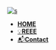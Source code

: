 <a href="/" style="user-select: none; pointer-events: auto;">
  <img src="/images/logo2xxx.png" alt="s" style="user-select: none; -webkit-user-drag: none;" />
</a>

- [**HOME**](/)
- [💡**REEE**](help)
- [📬**Contact**](contact)

